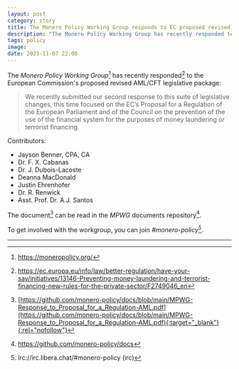 ```yaml
---
layout: post
category: story
title: The Monero Policy Working Group responds to EC proposed revised AML/CFT legislative package
description: "The Monero Policy Working Group has recently responded to the European Commission's proposed revised AML/CFT legislative package."
tags: policy
image: 
date: 2021-11-07 22:00
---
```


The *Monero Policy Working Group*[^1] has recently responded[^2] to the European Commission's proposed revised AML/CFT legislative package:

> We recently submitted our second response to this suite of legislative changes, this time focused on the EC’s Proposal for a Regulation of the European Parliament and of the Council on the prevention of the use of the financial system for the purposes of money laundering or terrorist financing.

Contributors: 

- Jayson Benner, CPA, CA
- Dr. F. X. Cabanas
- Dr. J. Dubois-Lacoste
- Deanna MacDonald
- Justin Ehrenhofer
- Dr. R. Renwick
- Asst. Prof. Dr. A.J. Santos

The document[^3] can be read in the *MPWG* documents repository[^4].

To get involved with the workgroup, you can join *#monero-policy*[^5].

---

[^1]: https://moneropolicy.org/
[^2]: https://ec.europa.eu/info/law/better-regulation/have-your-say/initiatives/13146-Preventing-money-laundering-and-terrorist-financing-new-rules-for-the-private-sector/F2749046_en
[^3]: [https://github.com/monero-policy/docs/blob/main/MPWG-Response_to_Proposal_for_a_Regulation-AML.pdf](https://github.com/monero-policy/docs/blob/main/MPWG-Response_to_Proposal_for_a_Regulation-AML.pdf){:target="_blank"}{:rel="nofollow"}
[^4]: https://github.com/monero-policy/docs
[^5]: irc://irc.libera.chat/#monero-policy (irc)
